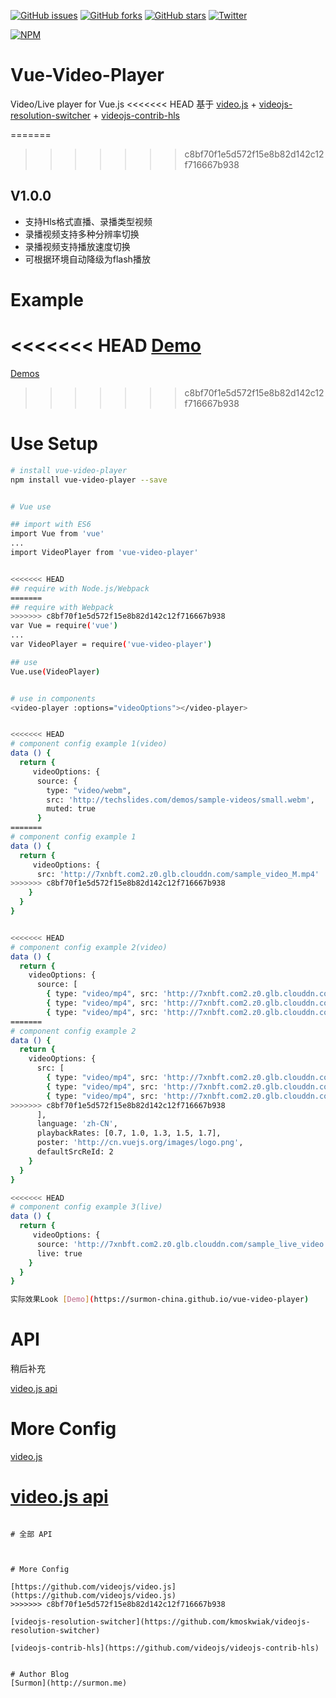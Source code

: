 [![GitHub issues](https://img.shields.io/github/issues/surmon-china/vue-video-player.svg?style=flat-square)](https://github.com/surmon-china/vue-video-player/issues)
[![GitHub forks](https://img.shields.io/github/forks/surmon-china/vue-video-player.svg?style=flat-square)](https://github.com/surmon-china/vue-video-player/network)
[![GitHub stars](https://img.shields.io/github/stars/surmon-china/vue-video-player.svg?style=flat-square)](https://github.com/surmon-china/vue-video-player/stargazers)
[![Twitter](https://img.shields.io/twitter/url/https/github.com/surmon-china/vue-video-player.svg?style=flat-square)](https://twitter.com/intent/tweet?text=Wow:&url=%5Bobject%20Object%5D)

[![NPM](https://nodei.co/npm/vue-video-player.png?downloads=true&downloadRank=true&stars=true)](https://nodei.co/npm/vue-video-player/)


# Vue-Video-Player
Video/Live player for Vue.js
<<<<<<< HEAD
基于 [video.js](https://github.com/videojs/video.js) + [videojs-resolution-switcher](https://github.com/kmoskwiak/videojs-resolution-switcher) + [videojs-contrib-hls](https://github.com/videojs/videojs-contrib-hls)

=======
>>>>>>> c8bf70f1e5d572f15e8b82d142c12f716667b938

## V1.0.0

  - 支持Hls格式直播、录播类型视频
  - 录播视频支持多种分辨率切换
  - 录播视频支持播放速度切换
  - 可根据环境自动降级为flash播放

# Example
<<<<<<< HEAD
[Demo](https://surmon-china.github.io/vue-video-player)
=======
[Demos](https://surmon-china.github.io/vue-video-player)
>>>>>>> c8bf70f1e5d572f15e8b82d142c12f716667b938


# Use Setup

``` bash
# install vue-video-player
npm install vue-video-player --save


# Vue use

## import with ES6
import Vue from 'vue'
...
import VideoPlayer from 'vue-video-player'


<<<<<<< HEAD
## require with Node.js/Webpack
=======
## require with Webpack
>>>>>>> c8bf70f1e5d572f15e8b82d142c12f716667b938
var Vue = require('vue')
...
var VideoPlayer = require('vue-video-player')

## use
Vue.use(VideoPlayer)


# use in components
<video-player :options="videoOptions"></video-player>


<<<<<<< HEAD
# component config example 1(video)
data () {
  return {
     videoOptions: {
      source: {
        type: "video/webm", 
        src: 'http://techslides.com/demos/sample-videos/small.webm',
        muted: true
      }
=======
# component config example 1
data () {
  return {
     videoOptions: {
      src: 'http://7xnbft.com2.z0.glb.clouddn.com/sample_video_M.mp4'
>>>>>>> c8bf70f1e5d572f15e8b82d142c12f716667b938
    }
  }
}


<<<<<<< HEAD
# component config example 2(video)
data () {
  return {
    videoOptions: {
      source: [
        { type: "video/mp4", src: 'http://7xnbft.com2.z0.glb.clouddn.com/sample_video_H.mp4', label: '原画', res: 1 },
        { type: "video/mp4", src: 'http://7xnbft.com2.z0.glb.clouddn.com/sample_video_M.mp4', label: '高清', res: 2 },
        { type: "video/mp4", src: 'http://7xnbft.com2.z0.glb.clouddn.com/sample_video_L.mp4', label: '流畅', res: 3 }
=======
# component config example 2
data () {
  return {
    videoOptions: {
      src: [
        { type: "video/mp4", src: 'http://7xnbft.com2.z0.glb.clouddn.com/sample_video_M.mp4', label: '原画', res: 1 },
        { type: "video/mp4", src: 'http://7xnbft.com2.z0.glb.clouddn.com/sample_video_M.mp4', label: '高清', res: 2 },
        { type: "video/mp4", src: 'http://7xnbft.com2.z0.glb.clouddn.com/sample_video_M.mp4', label: '流畅', res: 3 }
>>>>>>> c8bf70f1e5d572f15e8b82d142c12f716667b938
      ],
      language: 'zh-CN',
      playbackRates: [0.7, 1.0, 1.3, 1.5, 1.7],
      poster: 'http://cn.vuejs.org/images/logo.png',
      defaultSrcReId: 2
    }
  }
}

<<<<<<< HEAD
# component config example 3(live)
data () {
  return {
     videoOptions: {
      source: 'http://7xnbft.com2.z0.glb.clouddn.com/sample_live_video.hls',
      live: true
    }
  }
}

实际效果Look [Demo](https://surmon-china.github.io/vue-video-player)


```

# API

稍后补充


[video.js api](http://docs.videojs.com/docs/api/player.html#Methodsmuted)

# More Config

[video.js](https://github.com/videojs/video.js)

[video.js api](http://docs.videojs.com/docs/api/player.html#Methodsmuted)
=======
```

# 全部 API



# More Config

[https://github.com/videojs/video.js](https://github.com/videojs/video.js)
>>>>>>> c8bf70f1e5d572f15e8b82d142c12f716667b938

[videojs-resolution-switcher](https://github.com/kmoskwiak/videojs-resolution-switcher)

[videojs-contrib-hls](https://github.com/videojs/videojs-contrib-hls)


# Author Blog
[Surmon](http://surmon.me)
